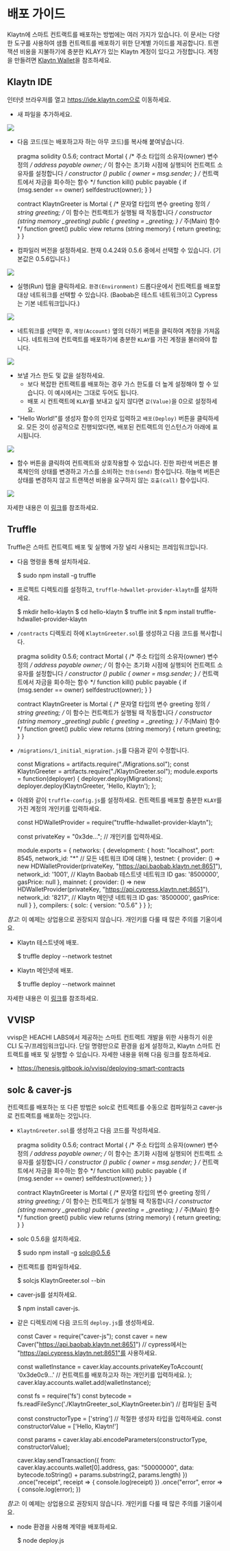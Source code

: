 # 배포 가이드

Klaytn에 스마트 컨트랙트를 배포하는 방법에는 여러 가지가 있습니다. 이 문서는 다양한 도구를 사용하여 샘플 컨트랙트를 배포하기 위한 단계별 가이드를 제공합니다. 트랜잭션 비용을 지불하기에 충분한 KLAY가 있는 Klaytn 계정이 있다고 가정합니다. 계정을 만들려면 [Klaytn Wallet](../toolkit/klaytn-wallet.md)을 참조하세요.

## Klaytn IDE

인터넷 브라우저를 열고 https://ide.klaytn.com으로 이동하세요.

- 새 파일을 추가하세요.

![](img/deploy-with-ide/deploy-with-ide.001.png)

- 다음 코드(또는 배포하고자 하는 아무 코드)를 복사해 붙여넣습니다.

    pragma solidity 0.5.6;
    contract Mortal {
        /* 주소 타입의 소유자(owner) 변수 정의 */
        address payable owner;
        /* 이 함수는 초기화 시점에 실행되어 컨트랙트 소유자를 설정합니다 */
        constructor () public { owner = msg.sender; }
        /* 컨트랙트에서 자금을 회수하는 함수 */
        function kill() public payable { if (msg.sender == owner) selfdestruct(owner); }
    }
    
    contract KlaytnGreeter is Mortal {
        /* 문자열 타입의 변수 greeting 정의 */
        string greeting;
        /* 이 함수는 컨트랙트가 실행될 때 작동합니다 */
        constructor (string memory _greeting) public {
            greeting = _greeting;
        }
        /* 주(Main) 함수 */
        function greet() public view returns (string memory) {
            return greeting;
        }
    }
    

- 컴파일러 버전을 설정하세요. 현재 0.4.24와 0.5.6 중에서 선택할 수 있습니다. (기본값은 0.5.6입니다.) 

![](img/deploy-with-ide/deploy-with-ide.002.png)

- 실행(Run) 탭을 클릭하세요. `환경(Environment)` 드롭다운에서 컨트랙트를 배포할 대상 네트워크를 선택할 수 있습니다. (Baobab은 테스트 네트워크이고 Cypress는 기본 네트워크입니다.)

![](img/deploy-with-ide/deploy-with-ide.003.png)

- 네트워크를 선택한 후, `계정(Account)` 옆의 더하기 버튼을 클릭하여 계정을 가져옵니다. 네트워크에 컨트랙트를 배포하기에 충분한 `KLAY`를 가진 계정을 불러와야 합니다.

![](img/deploy-with-ide/deploy-with-ide.004.png)

- 보낼 가스 한도 및 값을 설정하세요. 
  - 보다 복잡한 컨트랙트를 배포하는 경우 가스 한도를 더 높게 설정해야 할 수 있습니다. 이 예시에서는 그대로 두어도 됩니다.
  - 배포 시 컨트랙트에 `KLAY`를 보내고 싶지 않다면 `값(Value)`을 0으로 설정하세요.
- "Hello World!"를 생성자 함수의 인자로 입력하고 `배포(Deploy)` 버튼을 클릭하세요. 모든 것이 성공적으로 진행되었다면, 배포된 컨트랙트의 인스턴스가 아래에 표시됩니다.

![](img/deploy-with-ide/deploy-with-ide.005.png)

- 함수 버튼을 클릭하여 컨트랙트와 상호작용할 수 있습니다. 진한 파란색 버튼은 블록체인의 상태를 변경하고 가스를 소비하는 `전송(send)` 함수입니다. 하늘색 버튼은 상태를 변경하지 않고 트랜잭션 비용을 요구하지 않는 `호출(call)` 함수입니다. 

![](img/deploy-with-ide/deploy-with-ide.006.png)

자세한 내용은 이 [링크](../toolkit/klaytn-ide.md)를 참조하세요.

## Truffle

Truffle은 스마트 컨트랙트 배포 및 실행에 가장 널리 사용되는 프레임워크입니다.

- 다음 명령을 통해 설치하세요. 

    $ sudo npm install -g truffle
    

- 프로젝트 디렉토리를 설정하고, `truffle-hdwallet-provider-klaytn`를 설치하세요. 

    $ mkdir hello-klaytn
    $ cd hello-klaytn
    $ truffle init
    $ npm install truffle-hdwallet-provider-klaytn
    

- `/contracts` 디렉토리 하에 `KlaytnGreeter.sol`를 생성하고 다음 코드를 복사합니다. 

    pragma solidity 0.5.6;
    contract Mortal {
        /* 주소 타입의 소유자(owner) 변수 정의 */
        address payable owner;
        /* 이 함수는 초기화 시점에 실행되어 컨트랙트 소유자를 설정합니다 */
        constructor () public { owner = msg.sender; }
        /* 컨트랙트에서 자금을 회수하는 함수 */
        function kill() public payable { if (msg.sender == owner) selfdestruct(owner); }
    }
    
    contract KlaytnGreeter is Mortal {
        /* 문자열 타입의 변수 greeting 정의 */
        string greeting;
        /* 이 함수는 컨트랙트가 실행될 때 작동합니다 */
        constructor (string memory _greeting) public {
            greeting = _greeting;
        }
        /* 주(Main) 함수 */
        function greet() public view returns (string memory) {
            return greeting;
        }
    }
    

- `/migrations/1_initial_migration.js`를 다음과 같이 수정합니다. 

    const Migrations = artifacts.require("./Migrations.sol");
    const KlaytnGreeter = artifacts.require("./KlaytnGreeter.sol");
    module.exports = function(deployer) {
      deployer.deploy(Migrations);
      deployer.deploy(KlaytnGreeter, 'Hello, Klaytn');
    };
    

- 아래와 같이 `truffle-config.js`를 설정하세요. 컨트랙트를 배포할 충분한 `KLAY`를 가진 계정의 개인키를 입력하세요. 

    const HDWalletProvider = require("truffle-hdwallet-provider-klaytn");
    
    const privateKey = "0x3de..."; // 개인키를 입력하세요.
    
    module.exports = {
      networks: {
        development: {
          host: "localhost",
          port: 8545,
          network_id: "*" // 모든 네트워크 ID에 대해
        },
        testnet: {
          provider: () => new HDWalletProvider(privateKey, "https://api.baobab.klaytn.net:8651"),
          network_id: '1001', // Klaytn Baobab 테스트넷 네트워크 ID
          gas: '8500000',
          gasPrice: null
        },
        mainnet: {
          provider: () => new HDWalletProvider(privateKey, "https://api.cypress.klaytn.net:8651"),
          network_id: '8217', // Klaytn 메인넷 네트워크 ID
          gas: '8500000',
          gasPrice: null
        }
      },
      compilers: {
        solc: {
          version: "0.5.6"
        }
      }
    };
    

*참고*: 이 예제는 상업용으로 권장되지 않습니다. 개인키를 다룰 때 많은 주의를 기울이세요.

- Klaytn 테스트넷에 배포.

    $ truffle deploy --network testnet
    

- Klaytn 메인넷에 배포.

    $ truffle deploy --network mainnet
    

자세한 내용은 이 [링크](../toolkit/truffle.md)를 참조하세요.

## VVISP

vvisp은 HEACHI LABS에서 제공하는 스마트 컨트랙트 개발을 위한 사용하기 쉬운 CLI 도구/프레임워크입니다. 단일 명령만으로 환경을 쉽게 설정하고, Klaytn 스마트 컨트랙트를 배포 및 실행할 수 있습니다. 자세한 내용을 위해 다음 링크를 참조하세요.

- https://henesis.gitbook.io/vvisp/deploying-smart-contracts

## solc & caver-js

컨트랙트를 배포하는 또 다른 방법은 solc로 컨트랙트를 수동으로 컴파일하고 caver-js로 컨트랙트를 배포하는 것입니다.

- `KlaytnGreeter.sol`를 생성하고 다음 코드를 작성하세요. 

    pragma solidity 0.5.6;
    contract Mortal {
        /* 주소 타입의 소유자(owner) 변수 정의 */
        address payable owner;
        /* 이 함수는 초기화 시점에 실행되어 컨트랙트 소유자를 설정합니다 */
        constructor () public { owner = msg.sender; }
        /* 컨트랙트에서 자금을 회수하는 함수 */
        function kill() public payable { if (msg.sender == owner) selfdestruct(owner); }
    }
    
    contract KlaytnGreeter is Mortal {
        /* 문자열 타입의 변수 greeting 정의 */
        string greeting;
        /* 이 함수는 컨트랙트가 실행될 때 작동합니다 */
        constructor (string memory _greeting) public {
            greeting = _greeting;
        }
        /* 주(Main) 함수 */
        function greet() public view returns (string memory) {
            return greeting;
        }
    }
    

- solc 0.5.6을 설치하세요. 

    $ sudo npm install -g solc@0.5.6
    

- 컨트랙트를 컴파일하세요. 

    $ solcjs KlaytnGreeter.sol --bin
    

- caver-js를 설치하세요. 

    $ npm install caver-js.
    

- 같은 디렉토리에 다음 코드의 `deploy.js`를 생성하세요. 

    const Caver = require("caver-js");
    const caver = new Caver("https://api.baobab.klaytn.net:8651") // cypress에서는 "https://api.cypress.klaytn.net:8651"를 사용하세요.
    
    const walletInstance = caver.klay.accounts.privateKeyToAccount(
      '0x3de0c9...' // 컨트랙트를 배포하고자 하는 개인키를 입력하세요.
    );
    caver.klay.accounts.wallet.add(walletInstance);
    
    const fs = require('fs')
    const bytecode = fs.readFileSync('./KlaytnGreeter_sol_KlaytnGreeter.bin') // 컴파일된 출력
    
    const constructorType = ['string']  // 적절한 생성자 타입을 입력하세요.
    const constructorValue = ['Hello, Klaytn!']
    
    const params = caver.klay.abi.encodeParameters(constructorType, constructorValue);
    
    caver.klay.sendTransaction({
      from: caver.klay.accounts.wallet[0].address,
      gas: "50000000",
      data: bytecode.toString() + params.substring(2, params.length)
    })
    .once("receipt", receipt => {
      console.log(receipt)
    })
    .once("error", error => {
      console.log(error);
    })
    

*참고*: 이 예제는 상업용으로 권장되지 않습니다. 개인키를 다룰 때 많은 주의를 기울이세요.

- node 환경을 사용해 계약을 배포하세요. 

    $ node deploy.js